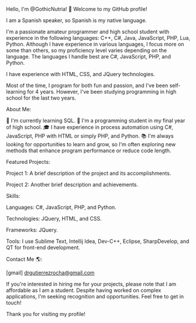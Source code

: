 Hello, I'm @GothicNutria! 👋
Welcome to my GitHub profile!

I am a Spanish speaker, so Spanish is my native language.

I'm a passionate amateur programmer and high school student with experience in the following languages: C++, C#, Java, JavaScript, PHP, Lua, Python. Although I have experience
in various languages, I focus more on some than others, so my proficiency level varies depending on the language. The languages I handle best are C#, JavaScript, PHP, and Python.

I have experience with HTML, CSS, and JQuery technologies.

Most of the time, I program for both fun and passion, and I've been self-learning for 4 years. However, I've been studying programming in high school for the last two years.

About Me:

🌱 I'm currently learning SQL.
💼 I'm a programming student in my final year of high school.
🎓 I have experience in process automation using C#, JavaScript, PHP with HTML or simply PHP, and Python.
📚 I'm always looking for opportunities to learn and grow, so I'm often exploring new methods that enhance program performance or reduce code length.

Featured Projects:

Project 1: A brief description of the project and its accomplishments.

Project 2: Another brief description and achievements.

Skills:

Languages: C#, JavaScript, PHP, and Python.

Technologies: JQuery, HTML, and CSS.

Frameworks: JQuery.

Tools: I use Sublime Text, Intellij Idea, Dev-C++, Eclipse, SharpDevelop, and QT for front-end development.

Contact Me 🌎:

[gmail] drgutierrezrocha@gmail.com

If you're interested in hiring me for your projects, please note that I am affordable as I am a student. Despite having worked on complex applications,
I'm seeking recognition and opportunities. Feel free to get in touch!

Thank you for visiting my profile!
